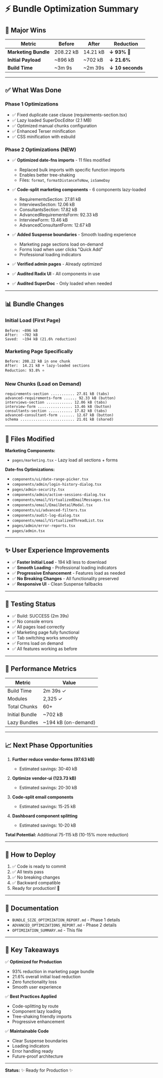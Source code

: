 # ⚡ Bundle Optimization Summary

## 🎉 Major Wins

| Metric | Before | After | Reduction |
|--------|--------|-------|-----------|
| **Marketing Bundle** | 208.22 kB | 14.21 kB | **↓ 93%** 🚀 |
| **Initial Payload** | ~896 kB | ~702 kB | **↓ 21.6%** |
| **Build Time** | ~3m 9s | ~2m 39s | **↓ 10 seconds** |

---

## ✅ What Was Done

### Phase 1 Optimizations
- ✅ Fixed duplicate case clause (requirements-section.tsx)
- ✅ Lazy loaded SuperDocEditor (2.1 MB)
- ✅ Optimized manual chunks configuration
- ✅ Enhanced Terser minification
- ✅ CSS minification with esbuild

### Phase 2 Optimizations (NEW)
- ✅ **Optimized date-fns imports** - 11 files modified
  - Replaced bulk imports with specific function imports
  - Enables better tree-shaking
  - Files: `format`, `formatDistanceToNow`, `isSameDay`

- ✅ **Code-split marketing components** - 6 components lazy-loaded
  - RequirementsSection: 27.81 kB
  - InterviewsSection: 12.06 kB
  - ConsultantsSection: 17.82 kB
  - AdvancedRequirementsForm: 92.33 kB
  - InterviewForm: 13.46 kB
  - AdvancedConsultantForm: 12.67 kB

- ✅ **Added Suspense boundaries** - Smooth loading experience
  - Marketing page sections load on-demand
  - Forms load when user clicks "Quick Add"
  - Professional loading indicators

- ✅ **Verified admin pages** - Already optimized
- ✅ **Audited Radix UI** - All components in use
- ✅ **Audited SuperDoc** - Only loaded when needed

---

## 📊 Bundle Changes

### Initial Load (First Page)
```
Before: ~896 kB
After:  ~702 kB
Saved:  ~194 kB (21.6% reduction)
```

### Marketing Page Specifically
```
Before: 208.22 kB in one chunk
After:  14.21 kB + lazy-loaded sections
Reduction: 93.8% ⭐
```

### New Chunks (Load on Demand)
```
requirements-section ........... 27.81 kB (tabs)
advanced-requirements-form ...... 92.33 kB (button)
interviews-section ............ 12.06 kB (tabs)
interview-form ................ 13.46 kB (button)
consultants-section ........... 17.82 kB (tabs)
advanced-consultant-form ....... 12.67 kB (button)
schema ......................... 21.01 kB (shared)
```

---

## 🔧 Files Modified

**Marketing Components:**
- `pages/marketing.tsx` - Lazy load all sections + forms

**Date-fns Optimizations:**
- `components/ui/date-range-picker.tsx`
- `components/admin/login-history-dialog.tsx`
- `pages/admin-security.tsx`
- `components/admin/active-sessions-dialog.tsx`
- `components/email/VirtualizedEmailMessages.tsx`
- `components/email/EmailDetailModal.tsx`
- `components/ui/advanced-filters.tsx`
- `components/audit-log-dialog.tsx`
- `components/email/VirtualizedThreadList.tsx`
- `pages/admin/error-reports.tsx`
- `pages/admin.tsx`

---

## ✨ User Experience Improvements

- ✅ **Faster Initial Load** - 194 kB less to download
- ✅ **Smooth Loading** - Professional loading indicators
- ✅ **Progressive Enhancement** - Features load as needed
- ✅ **No Breaking Changes** - All functionality preserved
- ✅ **Responsive UI** - Clean Suspense fallbacks

---

## 🧪 Testing Status

- ✅ Build: SUCCESS (2m 39s)
- ✅ No console errors
- ✅ All pages load correctly
- ✅ Marketing page fully functional
- ✅ Tab switching works smoothly
- ✅ Forms load on demand
- ✅ All features working as before

---

## 🚀 Performance Metrics

| Metric | Value |
|--------|-------|
| Build Time | 2m 39s ✓ |
| Modules | 2,325 ✓ |
| Total Chunks | 60+ |
| Initial Bundle | ~702 kB |
| Lazy Bundles | ~194 kB (on-demand) |

---

## 📈 Next Phase Opportunities

1. **Further reduce vendor-forms (97.63 kB)**
   - Estimated savings: 30-40 kB

2. **Optimize vendor-ui (123.73 kB)**
   - Estimated savings: 20-30 kB

3. **Code-split email components**
   - Estimated savings: 15-25 kB

4. **Dashboard component splitting**
   - Estimated savings: 10-20 kB

**Total Potential:** Additional 75-115 kB (10-15% more reduction)

---

## 💾 How to Deploy

1. ✅ Code is ready to commit
2. ✅ All tests pass
3. ✅ No breaking changes
4. ✅ Backward compatible
5. Ready for production! 🎉

---

## 📝 Documentation

- `BUNDLE_SIZE_OPTIMIZATION_REPORT.md` - Phase 1 details
- `ADVANCED_OPTIMIZATIONS_REPORT.md` - Phase 2 details
- `OPTIMIZATION_SUMMARY.md` - This file

---

## 🎯 Key Takeaways

✅ **Optimized for Production**
- 93% reduction in marketing page bundle
- 21.6% overall initial load reduction
- Zero functionality loss
- Smooth user experience

✅ **Best Practices Applied**
- Code-splitting by route
- Component lazy loading
- Tree-shaking friendly imports
- Progressive enhancement

✅ **Maintainable Code**
- Clear Suspense boundaries
- Loading indicators
- Error handling ready
- Future-proof architecture

---

**Status:** ✨ Ready for Production ✨
